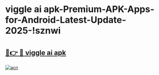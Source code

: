 # viggle ai apk-Premium-APK-Apps-for-Android-Latest-Update-2025-!sznwi

# <h2><a href="https://googleone.com">🔗👉 🔴 viggle ai apk</a></h2>

[![acn](https://github.com/user-attachments/assets/0f9c940e-d8b0-45ae-aac7-cd30a18b3e1c)](https://googleone.com)

